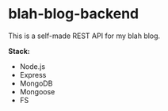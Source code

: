 # blah-blog-backend

This is a self-made REST API for my blah blog.

**Stack:**
* Node.js
* Express
* MongoDB
* Mongoose
* FS


